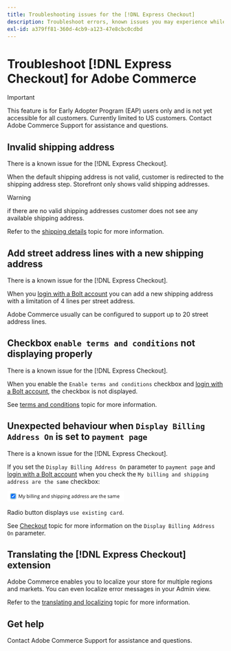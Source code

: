 ```yaml
---
title: Troubleshooting issues for the [!DNL Express Checkout]
description: Troubleshoot errors, known issues you may experience while using the [!DNL Express Checkout] for Adobe Commerce extension.
exl-id: a379ff81-360d-4cb9-a123-47e8cbc0cdbd
---
```

# Troubleshoot [!DNL Express Checkout] for Adobe Commerce

>[!IMPORTANT]
>
> This feature is for Early Adopter Program (EAP) users only and is not yet accessible for all customers. Currently limited to US customers. Contact Adobe Commerce Support for assistance and questions.

## Invalid shipping address

There is a known issue for the [!DNL Express Checkout].

When the default shipping address is not valid, customer is redirected to the shipping address step. Storefront only shows valid shipping addresses.

>[!WARNING]
>
> if there are no valid shipping addresses customer does not see any available shipping address.

Refer to the [shipping details](../express-checkout/shipping-details.md) topic for more information.

## Add street address lines with a new shipping address

There is a known issue for the [!DNL Express Checkout].

When you [login with a Bolt account](https://help.bolt.com/shoppers/guides/checkout/log-in/) you can add a new shipping address with a limitation of 4 lines per street address.

Adobe Commerce usually can be configured to support up to 20 street address lines.

## Checkbox `enable terms and conditions` not displaying properly

There is a known issue for the [!DNL Express Checkout].

When you enable the `Enable terms and conditions` checkbox and [login with a Bolt account](https://help.bolt.com/shoppers/guides/checkout/log-in/), the checkbox is not displayed.

See [terms and conditions](https://docs.magento.com/user-guide/sales/terms-and-conditions.html) topic for more information.

## Unexpected behaviour when `Display Billing Address On` is set to `payment page`

There is a known issue for the [!DNL Express Checkout].

If you set the `Display Billing Address On` parameter to `payment page` and [login with a Bolt account](https://help.bolt.com/shoppers/guides/checkout/log-in/) when you check the `My billing and shipping address are the same` checkbox:

![Same address](../assets/checked-address.png)

Radio button displays `use existing card`.

See [Checkout](https://docs.magento.com/user-guide/configuration/sales/checkout.html) topic for more information on the `Display Billing Address On` parameter.

## Translating the [!DNL Express Checkout] extension

Adobe Commerce enables you to localize your store for multiple regions and markets. You can even localize error messages in your Admin view.

Refer to the [translating and localizing](https://devdocs.magento.com/guides/v2.4/frontend-dev-guide/translations/xlate.html) topic for more information.

## Get help

Contact Adobe Commerce Support for assistance and questions.
